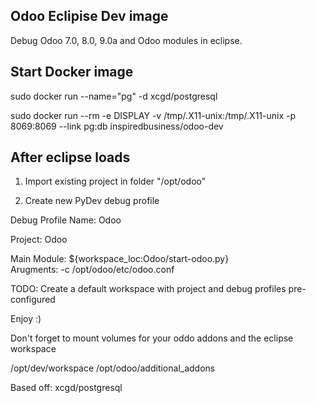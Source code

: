Odoo Eclipise Dev image
-----

Debug Odoo 7.0, 8.0, 9.0a and Odoo modules in eclipse.


Start Docker image
-------
sudo docker run --name="pg" -d xcgd/postgresql

sudo docker run --rm -e DISPLAY -v /tmp/.X11-unix:/tmp/.X11-unix -p 8069:8069 --link pg:db inspiredbusiness/odoo-dev

After eclipse loads
--------

1) Import existing project in folder "/opt/odoo"

2) Create new PyDev debug profile

Debug Profile Name: Odoo

Project: Odoo

Main Module: ${workspace_loc:Odoo/start-odoo.py}<br />
Arugments: -c /opt/odoo/etc/odoo.conf



TODO: Create a default workspace with project and debug profiles pre-configured

Enjoy :)

Don't forget to mount volumes for your oddo addons and the eclipse workspace

/opt/dev/workspace
/opt/odoo/additional_addons

Based off: xcgd/postgresql
